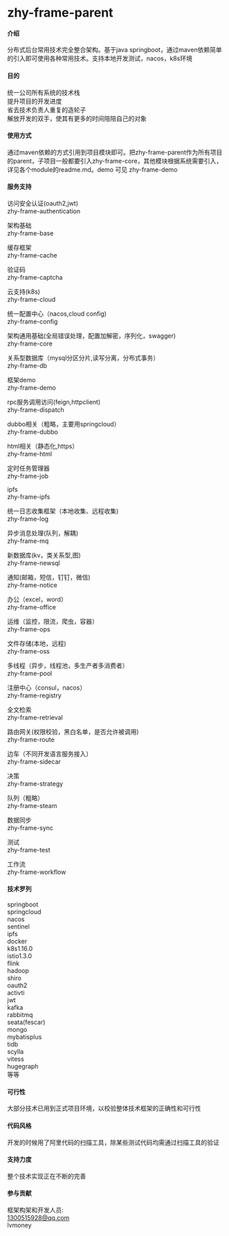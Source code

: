 # zhy-frame-parent  


#### 介绍

分布式后台常用技术完全整合架构。基于java springboot，通过maven依赖简单的引入即可使用各种常用技术。支持本地开发测试，nacos，k8s环境   

#### 目的  

统一公司所有系统的技术栈  
提升项目的开发进度   
省去技术负责人重复的造轮子  
解放开发的双手，使其有更多的时间陪陪自己的对象  

#### 使用方式

通过maven依赖的方式引用到项目模块即可。把zhy-frame-parent作为所有项目的parent，子项目一般都要引入zhy-frame-core，其他模块根据系统需要引入，详见各个module的readme.md。demo 可见 zhy-frame-demo

#### 服务支持


访问安全认证(oauth2,jwt)  
zhy-frame-authentication  
   
架构基础   
zhy-frame-base    
 
缓存框架  
zhy-frame-cache  

验证码  
zhy-frame-captcha  

云支持(k8s)  
zhy-frame-cloud  

统一配置中心（nacos,cloud config)  
zhy-frame-config   

架构通用基础(全局错误处理，配置加解密，序列化，swagger)  
zhy-frame-core  

关系型数据库（mysql分区分片,读写分离，分布式事务）  
zhy-frame-db  

框架demo  
zhy-frame-demo  

rpc服务调用访问(feign,httpclient)   
zhy-frame-dispatch  

dubbo相关（粗略，主要用springcloud）  
zhy-frame-dubbo  

html相关（静态化,https）    
zhy-frame-html  

定时任务管理器  
zhy-frame-job  

ipfs  
zhy-frame-ipfs  
  
统一日志收集框架（本地收集、远程收集)  
zhy-frame-log   

异步消息处理(队列，解耦)  
zhy-frame-mq   

新数据库(kv，类关系型,图)    
zhy-frame-newsql  

通知(邮箱，短信，钉钉，微信)  
zhy-frame-notice  

办公（excel，word）  
zhy-frame-office   

运维（监控，限流，爬虫，容器）     
zhy-frame-ops   

文件存储(本地，远程)   
zhy-frame-oss  

多线程（异步，线程池，多生产者多消费者）  
zhy-frame-pool  

注册中心（consul，nacos）  
zhy-frame-registry  

全文检索   
zhy-frame-retrieval   

路由网关(权限校验，黑白名单，是否允许被调用)  
zhy-frame-route   

边车（不同开发语言服务接入）  
zhy-frame-sidecar  

决策    
zhy-frame-strategy  

队列（粗略）  
zhy-frame-steam   

数据同步   
zhy-frame-sync  

测试  
zhy-frame-test  

工作流  
zhy-frame-workflow  


#### 技术罗列

springboot  
springcloud  
nacos  
sentinel  
ipfs  
docker  
k8s1.16.0  
istio1.3.0  
flink  
hadoop  
shiro  
oauth2  
activti  
jwt  
kafka  
rabbitmq  
seata(fescar)  
mongo  
mybatisplus  
tidb    
scylla  
vitess  
hugegraph  
等等  


#### 可行性

大部分技术已用到正式项目环境，以校验整体技术框架的正确性和可行性

#### 代码风格

开发的时候用了阿里代码的扫描工具，除某些测试代码均需通过扫描工具的验证

#### 支持力度

整个技术实现正在不断的完善

#### 参与贡献

框架构架和开发人员:  
1300515928@qq.com  
lvmoney


